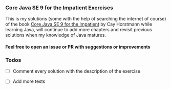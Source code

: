 ### Core Java SE 9 for the Impatient Exercises

This is my solutions (some with the help of searching the internet of course) of the
book [Core Java SE 9 for the Impatient](https://horstmann.com/javaimpatient/) by Cay Horstmann
while learning Java, will continue to add
more chapters and revisit previous solutions when my knowledge of Java matures.

#### Feel free to open an issue or PR with suggestions or improvements

### Todos

- [ ] Comment every solution with the description of the exercise
- [ ] Add more tests

